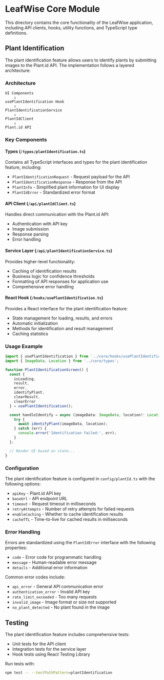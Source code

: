 # LeafWise Core Module

This directory contains the core functionality of the LeafWise application, including API clients, hooks, utility functions, and TypeScript type definitions.

## Plant Identification

The plant identification feature allows users to identify plants by submitting images to the Plant.id API. The implementation follows a layered architecture:

### Architecture

```
UI Components
    ↓
usePlantIdentification Hook
    ↓
PlantIdentificationService
    ↓
PlantIdClient
    ↓
Plant.id API
```

### Key Components

#### Types (`/types/plantIdentification.ts`)

Contains all TypeScript interfaces and types for the plant identification feature, including:

- `PlantIdentificationRequest` - Request payload for the API
- `PlantIdentificationResponse` - Response from the API
- `PlantInfo` - Simplified plant information for UI display
- `PlantIdError` - Standardized error format

#### API Client (`/api/plantIdClient.ts`)

Handles direct communication with the Plant.id API:

- Authentication with API key
- Image submission
- Response parsing
- Error handling

#### Service Layer (`/api/plantIdentificationService.ts`)

Provides higher-level functionality:

- Caching of identification results
- Business logic for confidence thresholds
- Formatting of API responses for application use
- Comprehensive error handling

#### React Hook (`/hooks/usePlantIdentification.ts`)

Provides a React interface for the plant identification feature:

- State management for loading, results, and errors
- Automatic initialization
- Methods for identification and result management
- Caching statistics

### Usage Example

```typescript
import { usePlantIdentification } from '../core/hooks/usePlantIdentification';
import { ImageData, Location } from '../core/types';

function PlantIdentificationScreen() {
  const {
    isLoading,
    result,
    error,
    identifyPlant,
    clearResult,
    clearError
  } = usePlantIdentification();

  const handleIdentify = async (imageData: ImageData, location?: Location) => {
    try {
      await identifyPlant(imageData, location);
    } catch (err) {
      console.error('Identification failed:', err);
    }
  };

  // Render UI based on state...
}
```

### Configuration

The plant identification feature is configured in `config/plantId.ts` with the following options:

- `apiKey` - Plant.id API key
- `baseUrl` - API endpoint URL
- `timeout` - Request timeout in milliseconds
- `retryAttempts` - Number of retry attempts for failed requests
- `enableCaching` - Whether to cache identification results
- `cacheTTL` - Time-to-live for cached results in milliseconds

### Error Handling

Errors are standardized using the `PlantIdError` interface with the following properties:

- `code` - Error code for programmatic handling
- `message` - Human-readable error message
- `details` - Additional error information

Common error codes include:

- `api_error` - General API communication error
- `authentication_error` - Invalid API key
- `rate_limit_exceeded` - Too many requests
- `invalid_image` - Image format or size not supported
- `no_plant_detected` - No plant found in the image

## Testing

The plant identification feature includes comprehensive tests:

- Unit tests for the API client
- Integration tests for the service layer
- Hook tests using React Testing Library

Run tests with:

```bash
npm test -- --testPathPattern=plantIdentification
```